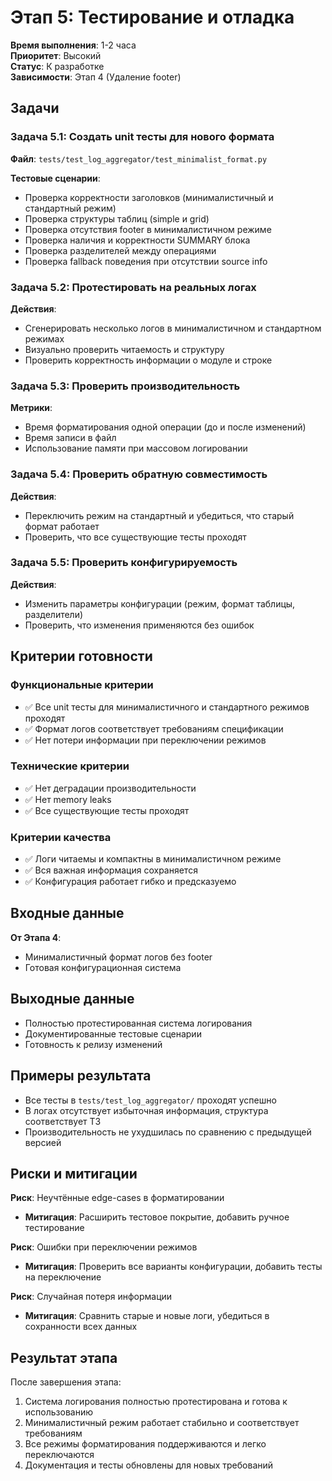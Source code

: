 # Этап 5: Тестирование и отладка

**Время выполнения**: 1-2 часа  
**Приоритет**: Высокий  
**Статус**: К разработке  
**Зависимости**: Этап 4 (Удаление footer)

## Задачи

### Задача 5.1: Создать unit тесты для нового формата

**Файл**: `tests/test_log_aggregator/test_minimalist_format.py`

**Тестовые сценарии**:
- Проверка корректности заголовков (минималистичный и стандартный режим)
- Проверка структуры таблиц (simple и grid)
- Проверка отсутствия footer в минималистичном режиме
- Проверка наличия и корректности SUMMARY блока
- Проверка разделителей между операциями
- Проверка fallback поведения при отсутствии source info

### Задача 5.2: Протестировать на реальных логах

**Действия**:
- Сгенерировать несколько логов в минималистичном и стандартном режимах
- Визуально проверить читаемость и структуру
- Проверить корректность информации о модуле и строке

### Задача 5.3: Проверить производительность

**Метрики**:
- Время форматирования одной операции (до и после изменений)
- Время записи в файл
- Использование памяти при массовом логировании

### Задача 5.4: Проверить обратную совместимость

**Действия**:
- Переключить режим на стандартный и убедиться, что старый формат работает
- Проверить, что все существующие тесты проходят

### Задача 5.5: Проверить конфигурируемость

**Действия**:
- Изменить параметры конфигурации (режим, формат таблицы, разделители)
- Проверить, что изменения применяются без ошибок

## Критерии готовности

### Функциональные критерии
- ✅ Все unit тесты для минималистичного и стандартного режимов проходят
- ✅ Формат логов соответствует требованиям спецификации
- ✅ Нет потери информации при переключении режимов

### Технические критерии
- ✅ Нет деградации производительности
- ✅ Нет memory leaks
- ✅ Все существующие тесты проходят

### Критерии качества
- ✅ Логи читаемы и компактны в минималистичном режиме
- ✅ Вся важная информация сохраняется
- ✅ Конфигурация работает гибко и предсказуемо

## Входные данные

**От Этапа 4**:
- Минималистичный формат логов без footer
- Готовая конфигурационная система

## Выходные данные

- Полностью протестированная система логирования
- Документированные тестовые сценарии
- Готовность к релизу изменений

## Примеры результата

- Все тесты в `tests/test_log_aggregator/` проходят успешно
- В логах отсутствует избыточная информация, структура соответствует ТЗ
- Производительность не ухудшилась по сравнению с предыдущей версией

## Риски и митигации

**Риск**: Неучтённые edge-cases в форматировании
- **Митигация**: Расширить тестовое покрытие, добавить ручное тестирование

**Риск**: Ошибки при переключении режимов
- **Митигация**: Проверить все варианты конфигурации, добавить тесты на переключение

**Риск**: Случайная потеря информации
- **Митигация**: Сравнить старые и новые логи, убедиться в сохранности всех данных

## Результат этапа

После завершения этапа:
1. Система логирования полностью протестирована и готова к использованию
2. Минималистичный режим работает стабильно и соответствует требованиям
3. Все режимы форматирования поддерживаются и легко переключаются
4. Документация и тесты обновлены для новых требований
